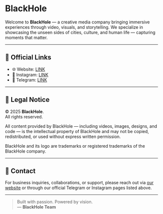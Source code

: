 # BlackHole

Welcome to **BlackHole** — a creative media company bringing immersive experiences through video, visuals, and storytelling. We specialize in showcasing the unseen sides of cities, culture, and human life — capturing moments that matter.

---

## 🔗 Official Links

- 🌐 Website: [LINK](https://blackhole.uz)
- 📸 Instagram: [LINK](https://www.instagram.com/black_hole_uzbekistan/)
- 📣 Telegram: [LINK](https://t.me/blackholetm)

---

## 📜 Legal Notice

© 2025 **BlackHole**.  
All rights reserved.  

All content provided by BlackHole — including videos, images, designs, and code — is the intellectual property of BlackHole and may not be copied, redistributed, or used without express written permission.  

BlackHole and its logo are trademarks or registered trademarks of the BlackHole company.

---

## 📧 Contact

For business inquiries, collaborations, or support, please reach out via [our website](https://blackhole.uz) or through our official Telegram or Instagram pages listed above.

---

> Built with passion. Powered by vision.  
> — **BlackHole Team**
